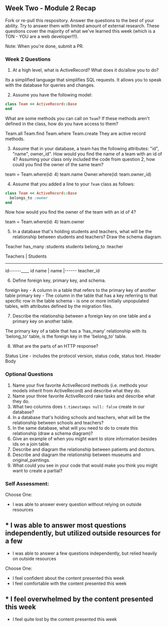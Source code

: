 ## Week Two - Module 2 Recap

Fork or re-pull this respository. Answer the questions to the best of your ability. Try to answer them with limited amount of external research. These questions cover the majority of what we've learned this week (which is a TON - YOU are a web developer!!!).

Note: When you're done, submit a PR.


### Week 2 Questions

1. At a high level, what is ActiveRecord? What does it do/allow you to do?

Its a simplified language that simplifies SQL requests. It allows you to speak with the database for queries and changes.

2. Assume you have the following model:

```ruby
class Team << ActiveRecord::Base
end
```

What are some methods you can call on `Team`? If these methods aren't defined in the class, how do you have access to them?

Team.all
Team.find
Team.where
Team.create
They are active record methods.

3. Assume that in your database, a team has the following attributes: "id", "name", owner_id". How would you find the name of a team with an id of 4? Assuming your class only included the code from question 2, how could you find the owner of the same team?

team = Team.where(id: 4)
team.name
Owner.where(id: team.owner_id)

4. Assume that you added a line to your `Team` class as follows:

```ruby
class Team << ActiveRecord::Base
  belongs_to :owner
end
```

Now how would you find the owner of the team with an id of 4?

team = Team.where(id: 4)
team.owner

5. In a database that's holding students and teachers, what will be the relationship between students and teachers? Draw the schema diagram.

Teacher has_many :students
students belong_to :teacher

Teachers      |     Students
--------           --------
id------____        id
name        |       name
            |------ teacher_id

6. Define foreign key, primary key, and schema.

foreign key - A column in a table that refers to the primary key of another table
primary key - The column in the table that has a key referring to that specific row in the table
schema - is one or more initially unpopulated tables, with attributes defined by the migration files.

7. Describe the relationship between a foreign key on one table and a primary key on another table.

The primary key of a table that has a 'has_many' relationship with its 'belong_to' table, is the foreign key in the 'belong_to' table.

8. What are the parts of an HTTP response?

Status Line - includes the protocol version, status code, status text.
Header
Body

### Optional Questions

1. Name your five favorite ActiveRecord methods (i.e. methods your models inherit from ActiveRecord) and describe what they do.
2. Name your three favorite ActiveRecord rake tasks and describe what they do.
3. What two columns does `t.timestamps null: false` create in our database?
4. In a database that's holding schools and teachers, what will be the relationship between schools and teachers?
5. In the same database, what will you need to do to create this relationship (draw a schema diagram)?
6. Give an example of when you might want to store information besides ids on a join table.
7. Describe and diagram the relationship between patients and doctors.
8. Describe and diagram the relationship between museums and original_paintings.
9. What could you see in your code that would make you think you might want to create a partial?

### Self Assessment:
Choose One:
* I was able to answer every question without relying on outside resources
## * I was able to answer most questions independently, but utilized outside resources for a few
* I was able to answer a few questions independently, but relied heavily on outside resources

Choose One:
* I feel confident about the content presented this week
* I feel comfortable with the content presented this week
## * I feel overwhelmed by the content presented this week
* I feel quite lost by the content presented this week
